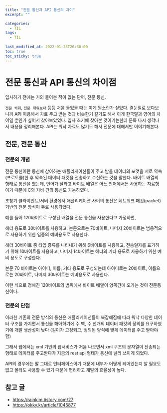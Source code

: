 ```yaml
---
title: "전문 통신과 API 통신의 차이"
excerpt: ""

categories:
  - TIL
tags:
  - TIL
 
last_modified_at: 2022-01-23T20:30:00
toc: true
toc_sticky: true
---
```




# 전문 통신과 API 통신의 차이점

입사하기 전에는 거의 들어본 적이 없는 단어, 전문 통신. 

`전문 쏴줘`, `전문 태워보내` 등등 처음 들었을 때는 이게 뭔소린가 싶었다. 곁눈질로 보다보니까 API 이용해서 자료 주고 받는 것과 비슷한거 같기도 해서 이게 한국말과 영어의 차이일 뿐인가 싶어서 찾아보았었다. 입사 초기에 찾아본 것이기는한데 문득 다시 생각나서 내용을 정리해본다. API는 워낙 자료도 많기도 해서 전문에 대해서만 이야기해본다.



## 전문, 전문 통신

### 전문의 개념

전문 통신이란 통신에 참여하는 애플리케이션들이 주고 받을 데이터의 포맷을 서로 약속(프로토콜)한 후 약속된 데이터 패킷을 전송하고 수신하는 것을 말한다. 바이트 배열의 형태로 통신을 했는데, 언어가 달라고 바이트 배열은 어느 언어에서든 사용하는 자료형이기 때문에 C와 자바 간의 통신도 가능하였다.

초창기 클라이언트/서버 환경에서 애플리케이션 사이의 통신은 네트워크 패킷(packet) 기반의 전문 방식이 주로 사용되었다.



예를 들어 120바이트로 구성된 배열을 전문 통신을 사용한다고 가정하면, 

헤더 용도로 30바이트를 사용하고, 본문으로는 70바이트, 나머지 20바이트는 범용적으로 사용하기 위한 일종의 예비용도로 사용한다. 

헤더 30바이트 중 타입 종류를 나타내기 위해 6바이트를 사용하고, 전송일자를 표기하기 위해 10바이트를 사용하고, 나머지 14바이트는 헤더의 기타 용도로 사용하기 위한 예비 용도로 구성한다.

본문 70 바이트는 아이디, 이름, 기타 용도로 구성되는데 아이디로는 20바이트, 이름으로는 20바이트, 나머지 30바이트는 예비용도로 사용한다.

이런 식으로 정해진 120바이트의 범위에서 바이트 배열이 양쪽간에 오가는 것이 전문통신이다.



### 전문의 단점

이러한 기존의 전문 방식의 통신은 애플리케이션들이 복잡해짐에 따라 워낙 다양한 데이터 구조를 가지면서 통신을 해아하기에 수 백, 수 천개의 데이터 패킷의 정의를 요구하였기에 개발 생산성이 낮다 (길이가 고정되고, 정의된 양식에 맞게 데이터를 주고 받아야함)

그래서 웹에서는 xml 기반의 웹서비스가 처음 나오면서 xml 구조의 문자열이 전송되는 형태로 데이터를 주고받다가 지금의 rest api 형태가 통신에 널리 쓰이게 되었다.

API의 경우에는 말 그대로 인터페이스이기 때문에 내부가 어떻게 되어있는지 알 필요도 없고 몰라도 사용할 수 있기 때문에 편리하고 개발의 효율성이 높다.



## 참고 글

- https://rainkim.tistory.com/27
- https://okky.kr/article/1045877

